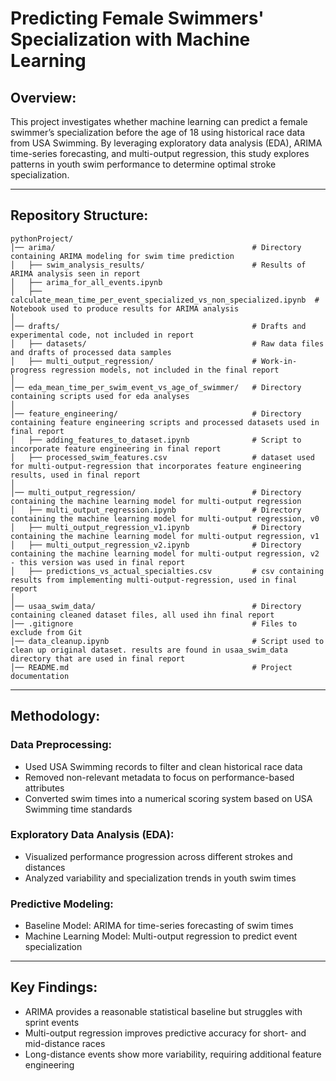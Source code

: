 # Predicting Female Swimmers' Specialization with Machine Learning

## Overview: 
This project investigates whether machine learning can predict a female swimmer’s specialization before the age of 18 using historical race data from USA Swimming. By leveraging exploratory data analysis (EDA), ARIMA time-series forecasting, and multi-output regression, this study explores patterns in youth swim performance to determine optimal stroke specialization.

-----

## Repository Structure: 
```plaintext
pythonProject/
│── arima/                                            # Directory containing ARIMA modeling for swim time prediction
│   ├── swim_analysis_results/                        # Results of ARIMA analysis seen in report
│   ├── arima_for_all_events.ipynb
│   ├── calculate_mean_time_per_event_specialized_vs_non_specialized.ipynb  # Notebook used to produce results for ARIMA analysis
│
│── drafts/                                           # Drafts and experimental code, not included in report 
│   ├── datasets/                                     # Raw data files and drafts of processed data samples 
│   ├── multi_output_regression/                      # Work-in-progress regression models, not included in the final report 
│
│── eda_mean_time_per_swim_event_vs_age_of_swimmer/   # Directory containing scripts used for eda analyses
│
│── feature_engineering/                              # Directory containing feature engineering scripts and processed datasets used in final report
│   ├── adding_features_to_dataset.ipynb              # Script to incorporate feature engineering in final report
│   ├── processed_swim_features.csv                   # dataset used for multi-output-regression that incorporates feature engineering results, used in final report
│
│── multi_output_regression/                          # Directory containing the machine learning model for multi-output regression
│   ├── multi_output_regression.ipynb                 # Directory containing the machine learning model for multi-output regression, v0
│   ├── multi_output_regression_v1.ipynb              # Directory containing the machine learning model for multi-output regression, v1
│   ├── multi_output_regression_v2.ipynb              # Directory containing the machine learning model for multi-output regression, v2 - this version was used in final report
│   ├── predictions_vs_actual_specialties.csv         # csv containing results from implementing multi-output-regression, used in final report
│
│── usaa_swim_data/                                   # Directory containing cleaned dataset files, all used ihn final report 
│── .gitignore                                        # Files to exclude from Git
│── data_cleanup.ipynb                                # Script used to clean up original dataset. results are found in usaa_swim_data directory that are used in final report
│── README.md                                         # Project documentation

```

---

## Methodology:
### Data Preprocessing: 
- Used USA Swimming records to filter and clean historical race data
- Removed non-relevant metadata to focus on performance-based attributes
- Converted swim times into a numerical scoring system based on USA Swimming time standards

### Exploratory Data Analysis (EDA):
- Visualized performance progression across different strokes and distances
- Analyzed variability and specialization trends in youth swim times

### Predictive Modeling:
- Baseline Model: ARIMA for time-series forecasting of swim times
- Machine Learning Model: Multi-output regression to predict event specialization

---

## Key Findings:
- ARIMA provides a reasonable statistical baseline but struggles with sprint events
- Multi-output regression improves predictive accuracy for short- and mid-distance races
- Long-distance events show more variability, requiring additional feature engineering

